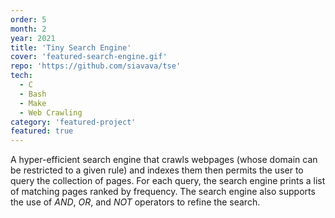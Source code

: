 ```yaml
---
order: 5
month: 2
year: 2021
title: 'Tiny Search Engine'
cover: 'featured-search-engine.gif'
repo: 'https://github.com/siavava/tse'
tech:
  - C
  - Bash
  - Make
  - Web Crawling
category: 'featured-project'
featured: true
---
```


A hyper-efficient search engine that crawls webpages (whose domain can be restricted
to a given rule) and indexes them then permits the user to query the collection
of pages. For each query, the search engine prints a list of matching pages
ranked by frequency.
The search engine also supports the use of _AND_, _OR_, and _NOT_ operators
to refine the search.
